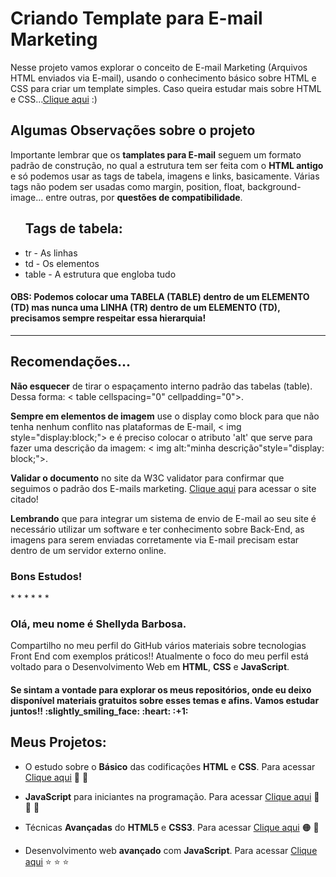 # Criando Template para E-mail Marketing 
Nesse projeto vamos explorar o conceito de E-mail Marketing (Arquivos HTML enviados via E-mail), usando o conhecimento básico sobre HTML e CSS para criar um template simples. Caso queira estudar mais sobre HTML e CSS...<a href="https://github.com/Shellyda/Basico-HTML-CSS">Clique aqui</a> :)

<h2>Algumas Observações sobre o projeto</h2>
Importante lembrar que os <b>tamplates para E-mail</b> seguem um formato padrão de construção, no qual a estrutura tem ser feita com o <b>HTML antigo</b> e só podemos usar as tags de tabela, imagens e links, basicamente. Várias tags não podem ser usadas como margin, position, float, background-image... entre outras, por <b>questões de compatibilidade</b>.

<ul>
  <h2>Tags de tabela:</h2> 
  <li>tr - As linhas</li>
  <li>td - Os elementos</li> 
  <li>table - A estrutura que engloba tudo</li>
 </ul>

<h4>OBS: Podemos colocar uma TABELA (TABLE) dentro de um ELEMENTO (TD) mas nunca uma LINHA (TR) dentro de um ELEMENTO (TD), precisamos sempre respeitar essa hierarquia!</h4>

-------------------------
<h2>Recomendações...</h2>

<b>Não esquecer</b> de tirar o espaçamento interno padrão das tabelas (table). Dessa forma: < table cellspacing="0" cellpadding="0"></table >.

<b>Sempre em elementos de imagem</b> use o display como block para que não tenha nenhum conflito nas plataformas de E-mail, < img style="display:block;"></img > e é preciso colocar o atributo 'alt' que serve para fazer uma descrição da imagem: < img alt:"minha descrição"style="display: block;"></img >.

<b>Validar o documento</b> no site da W3C validator para confirmar que seguimos o padrão dos E-mails marketing. <a href="https://validator.w3.org/">Clique aqui</a> para acessar o site citado!

<b>Lembrando</b> que para integrar um sistema de envio de E-mail ao seu site é necessário utilizar um software e ter conhecimento sobre Back-End, as imagens para serem enviadas corretamente via E-mail precisam estar dentro de um servidor externo online.

<h3>Bons Estudos!</h3>
*
*
*
*
*
*
<h3>Olá, meu nome é Shellyda Barbosa.</h3> 
Compartilho no meu perfil do GitHub vários materiais sobre tecnologias Front End com exemplos práticos!!
Atualmente o foco do meu perfil está voltado para o Desenvolvimento Web em <b>HTML</b>, <b>CSS</b> e <b>JavaScript</b>.  
<h4>Se sintam a vontade para explorar os meus repositórios, onde eu deixo disponível materiais gratuitos sobre esses temas e afins. Vamos estudar juntos!! :slightly_smiling_face: :heart: :+1: </h4>

<h2>Meus Projetos:</h2>

- O estudo sobre o <b>Básico</b> das codificações <b>HTML</b> e <b>CSS</b>. Para acessar [Clique aqui](https://github.com/Shellyda/Basico-HTML-CSS)  :orange_heart:  :blue_heart: 

- <b>JavaScript</b> para iniciantes na programação. Para acessar [Clique aqui](https://github.com/Shellyda/Basico-JavaScript) :yellow_heart: :yellow_heart:  :yellow_heart: 

- Técnicas <b>Avançadas</b> do <b>HTML5</b> e <b>CSS3</b>. Para acessar [Clique aqui](https://github.com/Shellyda/Avancado-HTML-CSS) :orange_circle: :large_blue_circle: 

- Desenvolvimento web <b>avançado</b> com <b>JavaScript</b>. Para acessar [Clique aqui](https://github.com/Shellyda/Avancado-JavaScript) :star: :star: :star:
